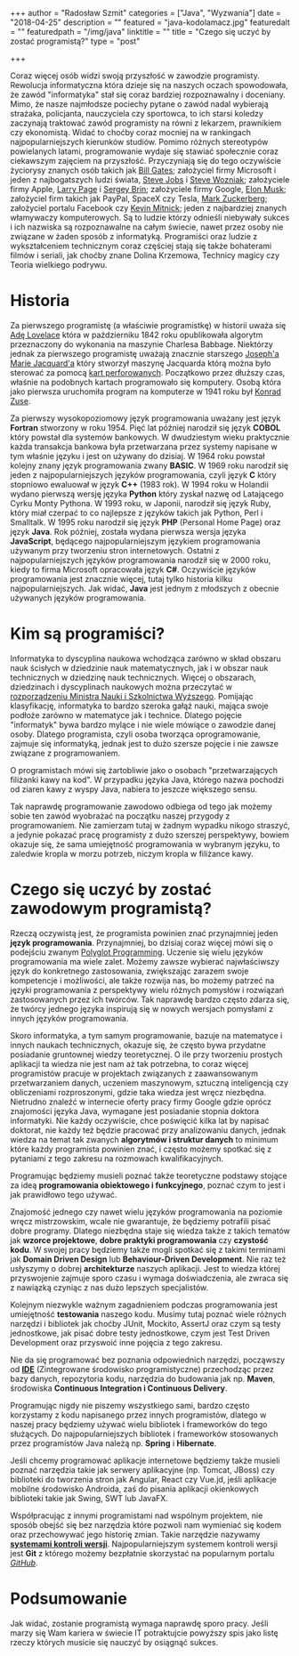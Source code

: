 +++
author = "Radosław Szmit"
categories = ["Java", "Wyzwania"]
date = "2018-04-25"
description = ""
featured = "java-kodolamacz.jpg"
featuredalt = ""
featuredpath = "/img/java"
linktitle = ""
title = "Czego się uczyć by zostać programistą?"
type = "post"

+++

Coraz więcej osób widzi swoją przyszłość w zawodzie programisty. Rewolucja informatyczna która dzieje się na naszych oczach spowodowała, że zawód "informatyka" stał się coraz bardziej rozpoznawalny i doceniany. Mimo, że nasze najmłodsze pociechy pytane o zawód nadal wybierają strażaka, policjanta, nauczyciela czy sportowca, to ich starsi koledzy zaczynają traktować zawód programisty na równi z lekarzem, prawnikiem czy ekonomistą. Widać to choćby coraz mocniej na w rankingach najpopularniejszych kierunków studiów. Pomimo różnych stereotypów powielanych latami, programowanie wydaje się stawiać społecznie coraz ciekawszym zajęciem na przyszłość. Przyczyniają się do tego oczywiście życiorysy znanych osób takich jak [Bill Gates](https://pl.wikipedia.org/wiki/Bill_Gates); założyciel firmy Microsoft i jeden z najbogatszych ludzi świata, [Steve Jobs](https://pl.wikipedia.org/wiki/Steve_Jobs) i [Steve Wozniak](https://pl.wikipedia.org/wiki/Steve_Wozniak); założyciele firmy Apple, [Larry Page](https://pl.wikipedia.org/wiki/Larry_Page) i [Sergey Brin](https://pl.wikipedia.org/wiki/Sergey_Brin); założyciele firmy Google, [Elon Musk](https://pl.wikipedia.org/wiki/Elon_Musk); założyciel firm takich jak PayPal, SpaceX czy Tesla, [Mark Zuckerberg](https://pl.wikipedia.org/wiki/Mark_Zuckerberg); założyciel portalu Facebook czy [Kevin Mitnick](https://pl.wikipedia.org/wiki/Kevin_Mitnick); jeden z najbardziej znanych włamywaczy komputerowych. Są to ludzie którzy odnieśli niebywały sukces i ich nazwiska są rozpoznawalne na całym świecie, nawet przez osoby nie związane w żaden sposób z informatyką. Programiści oraz ludzie z wykształceniem technicznym coraz częściej stają się także bohaterami filmów i seriali, jak choćby znane Dolina Krzemowa, Technicy magicy czy Teoria wielkiego podrywu.



# Historia

Za pierwszego programistę (a właściwie programistkę) w historii uważa się [Adę Lovelace](https://pl.wikipedia.org/wiki/Ada_Lovelace) która w październiku 1842 roku opublikowała algorytm przeznaczony do wykonania na maszynie Charlesa Babbage. Niektórzy jednak za pierwszego programistę uważają znacznie starszego [Joseph'a Marie Jacquard'a](https://pl.wikipedia.org/wiki/Joseph_Marie_Jacquard) który stworzył maszynę Jacquarda którą można było sterować za pomocą [kart perforowanych](https://pl.wikipedia.org/wiki/Karta_dziurkowana). Początkowo przez dłuższy czas, właśnie na podobnych kartach programowało się komputery. Osobą która jako pierwsza uruchomiła program na komputerze w 1941 roku był [Konrad Zuse](https://pl.wikipedia.org/wiki/Konrad_Zuse).

Za pierwszy wysokopoziomowy język programowania uważany jest język **Fortran** stworzony w roku 1954. Pięć lat później narodził się język **COBOL** który powstał dla systemów bankowych. W dwudziestym wieku praktycznie każda transakcja bankowa była przetwarzana przez systemy napisane w tym właśnie języku i jest on używany do dzisiaj. W 1964 roku powstał kolejny znany język programowania zwany **BASIC**. W 1969 roku narodził się jeden z najpopularniejszych języków programowania, czyli język **C** który stopniowo ewaluował w język **C++** (1983 rok). W 1994 roku w Holandii wydano pierwszą wersję języka **Python** który zyskał nazwę od Latającego Cyrku Monty Pythona. W 1993 roku, w Japonii, narodził się język Ruby, który miał czerpać to co najlepsze z języków takich jak Python, Perl i Smalltalk. W 1995 roku narodził się język **PHP** (Personal Home Page) oraz język **Java**. Rok później, została wydana pierwsza wersja języka **JavaScript**, będącego najpopularniejszym językiem programowania używanym przy tworzeniu stron internetowych. Ostatni z najpopularniejszych języków programowania narodził się w 2000 roku, kiedy to firma Microsoft opracowała język **C#**. Oczywiście języków programowania jest znacznie więcej, tutaj tylko historia kilku najpopularniejszych. Jak widać, **Java** jest jednym z młodszych z obecnie używanych języków programowania.



# Kim są programiści?

Informatyka to dyscyplina naukowa wchodząca zarówno w skład obszaru nauk ścisłych w dziedzinie nauk matematycznych, jak i w obszar nauk technicznych w dziedzinę nauk technicznych. Więcej o obszarach, dziedzinach i dyscyplinach naukowych można przeczytać w [rozporządzeniu Ministra Nauki i Szkolnictwa Wyższego](http://www.nauka.gov.pl/g2/oryginal/2013_05/748f846e0255320d2846109ed372a25d.pdf). Pomijając klasyfikację, informatyka to bardzo szeroka gałąź nauki, mająca swoje podłoże zarówno w matematyce jak i technice. Dlatego pojęcie "informatyk" bywa bardzo mylące i nie wiele mówiące o zawodzie danej osoby. Dlatego programista, czyli osoba tworząca oprogramowanie, zajmuje się informatyką, jednak jest to dużo szersze pojęcie i nie zawsze związane z programowaniem.

O programistach mówi się żartobliwie jako o osobach "przetwarzających filiżanki kawy na kod". W przypadku języka Java, którego nazwa pochodzi od ziaren kawy z wyspy Java, nabiera to jeszcze większego sensu.

Tak naprawdę programowanie zawodowo odbiega od tego jak możemy sobie ten zawód wyobrażać na początku naszej przygody z programowaniem. Nie zamierzam tutaj w żadnym wypadku nikogo straszyć, a jedynie pokazać pracę programisty z dużo szerszej perspektywy, bowiem okazuje się, że sama umiejętność programowania w wybranym języku, to zaledwie kropla w morzu potrzeb, niczym kropla w filiżance kawy.



# Czego się uczyć by zostać zawodowym programistą?

Rzeczą oczywistą jest, że programista powinien znać przynajmniej jeden **język programowania**. Przynajmniej, bo dzisiaj coraz więcej mówi się o podejściu zwanym [Polyglot Programming](https://www.youtube.com/watch?v=nd6lGZFh3u4). Uczenie się wielu języków programowania ma wiele zalet. Możemy zawsze wybierać najwłaściwszy język do konkretnego zastosowania, zwiększając zarazem swoje kompetencje i możliwości, ale także rozwija nas, bo możemy patrzeć na języki programowania z perspektywy wielu różnych pomysłów i rozwiązań zastosowanych przez ich twórców. Tak naprawdę bardzo często zdarza się, że twórcy jednego języka inspirują się w nowych wersjach pomysłami z innych języków programowania.

Skoro informatyka, a tym samym programowanie, bazuje na matematyce i innych naukach technicznych, okazuje się, że często bywa przydatne posiadanie gruntownej wiedzy teoretycznej. O ile przy tworzeniu prostych aplikacji ta wiedza nie jest nam aż tak potrzebna, to coraz więcej programistów pracuje w projektach związanych z zaawansowanym przetwarzaniem danych, uczeniem maszynowym, sztuczną inteligencją czy obliczeniami rozproszonymi, gdzie taka wiedza jest wręcz niezbędna. Nietrudno znaleźć w internecie oferty pracy firmy Google gdzie oprócz znajomości języka Java, wymagane jest posiadanie stopnia doktora informatyki. Nie każdy oczywiście, chce poświęcić kilka lat by napisać doktorat, nie każdy też będzie pracować przy analizowaniu danych, jednak wiedza na temat tak zwanych **algorytmów i struktur danych** to minimum które każdy programista powinien znać, i często możemy spotkać się z pytaniami z tego zakresu na rozmowach kwalifikacyjnych.

Programując będziemy musieli poznać także teoretyczne podstawy stojące za ideą **programowania obiektowego i funkcyjnego**, poznać czym to jest i jak prawidłowo tego używać.

Znajomość jednego czy nawet wielu języków programowania na poziomie wręcz mistrzowskim, wcale nie gwarantuje, że będziemy potrafili pisać dobre programy. Dlatego niezbędna staje się wiedza także z takich tematów jak **wzorce projektowe**, **dobre praktyki programowania** czy **czystość kodu**. W swojej pracy będziemy także mogli spotkać się z takimi terminami jak **Domain Driven Design** lub **Behaviour-Driven Development**. Nie raz też usłyszymy o dobrej **architekturze** naszych aplikacji. Jest to wiedza której przyswojenie zajmuje sporo czasu i wymaga doświadczenia, ale zwraca się z nawiązką czyniąc z nas dużo lepszych specjalistów.

Kolejnym niezwykle ważnym zagadnieniem podczas programowania jest umiejętność **testowania** naszego kodu. Musimy tutaj poznać wiele różnych narzędzi i bibliotek jak choćby JUnit, Mockito, AssertJ oraz czym są testy jednostkowe, jak pisać dobre testy jednostkowe, czym jest Test Driven Development oraz przyswoić inne pojęcia z tego zakresu.

Nie da się programować bez poznania odpowiednich narzędzi, począwszy od [**IDE**](https://www.youtube.com/watch?v=eq3KiAH4IBI) (Zintegrowane środowisko programistyczne) przechodząc przez bazy danych, repozytoria kodu, narzędzia do budowania jak np. **Maven**, środowiska **Continuous Integration i Continuous Delivery**.

Programując nigdy nie piszemy wszystkiego sami, bardzo często korzystamy z kodu napisanego przez innych programistów, dlatego w naszej pracy będziemy używać wielu bibliotek i frameworków do tego służących. Do najpopularniejszych bibliotek i frameworków stosowanych przez programistów Java należą np. **Spring** i **Hibernate**.

Jeśli chcemy programować aplikacje internetowe będziemy także musieli poznać narzędzia takie jak serwery aplikacyjne (np. Tomcat, JBoss) czy biblioteki do tworzenia stron jak Angular, React czy Vue.jd, jeśli aplikacje mobilne środowisko Androida, zaś do pisania aplikacji okienkowych biblioteki takie jak Swing, SWT lub JavaFX.

Współpracując z innymi programistami nad wspólnym projektem, nie sposób obejść się bez narzędzia które pozwoli nam wymieniać się kodem oraz przechowywać jego historię zmian. Takie narzędzie nazywamy [**systemami kontroli wersji**](https://pl.wikipedia.org/wiki/System_kontroli_wersji). Najpopularniejszym systemem kontroli wersji jest **Git** z którego możemy bezpłatnie skorzystać na popularnym portalu [*GitHub*](https://try.github.io).



# Podsumowanie

Jak widać, zostanie programistą wymaga naprawdę sporo pracy. Jeśli marzy się Wam kariera w świecie IT potraktujcie powyższy spis jako listę rzeczy których musicie się nauczyć by osiągnąć sukces.